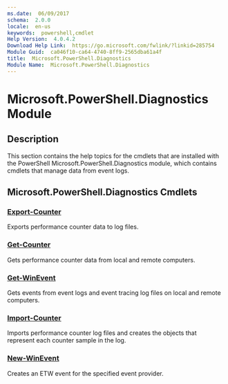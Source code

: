 ```yaml
---
ms.date:  06/09/2017
schema:  2.0.0
locale:  en-us
keywords:  powershell,cmdlet
Help Version:  4.0.4.2
Download Help Link:  https://go.microsoft.com/fwlink/?linkid=285754
Module Guid:  ca046f10-ca64-4740-8ff9-2565dba61a4f
title:  Microsoft.PowerShell.Diagnostics
Module Name:  Microsoft.PowerShell.Diagnostics
---
```

# Microsoft.PowerShell.Diagnostics Module

## Description

This section contains the help topics for the cmdlets that are installed with the PowerShell
Microsoft.PowerShell.Diagnostics module, which contains cmdlets that manage data from event logs.

## Microsoft.PowerShell.Diagnostics Cmdlets

### [Export-Counter](Export-Counter.md)
Exports performance counter data to log files.

### [Get-Counter](Get-Counter.md)
Gets performance counter data from local and remote computers.

### [Get-WinEvent](Get-WinEvent.md)
Gets events from event logs and event tracing log files on local and remote computers.

### [Import-Counter](Import-Counter.md)
Imports performance counter log files and creates the objects that represent each counter sample in
the log.

### [New-WinEvent](New-WinEvent.md)
Creates an ETW event for the specified event provider.
